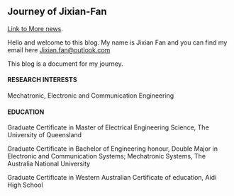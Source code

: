 
## Journey of Jixian-Fan

 [Link to More news](https://www.fast.ai).


Hello and welcome to this blog. My name is Jixian Fan and you can find my email here Jixian.fan@outlook.com


This blog is a document for my journey.


#### RESEARCH INTERESTS

Mechatronic, Electronic and Communication Engineering


#### EDUCATION

Graduate Certificate in Master of Electrical Engineering Science, The University of Queensland 

Graduate Certificate in Bachelor of Engineering honour, Double Major in Electronic and Communication Systems; Mechatronic Systems, The Australia National University      	

Graduate Certificate in Western Australian Certificate of education,  Aidi High School
